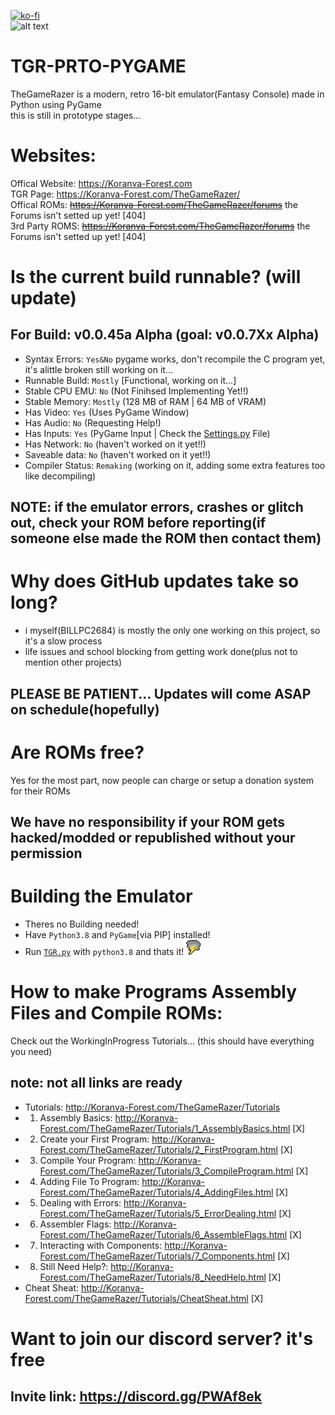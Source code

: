 [![ko-fi](https://www.ko-fi.com/img/githubbutton_sm.svg)](https://ko-fi.com/BILLPC2684)\
![alt text](http://koranva-forest.com/TheGameRazer/TGR-logo(8x).png)

# TGR-PRTO-PYGAME
TheGameRazer is a modern, retro 16-bit emulator(Fantasy Console) made in Python using PyGame\
this is still in prototype stages...

# Websites:
Offical Website: https://Koranva-Forest.com \
TGR Page: https://Koranva-Forest.com/TheGameRazer/ \
Offical ROMs: ~~https://Koranva-Forest.com/TheGameRazer/forums~~ the Forums isn't setted up yet! [404] \
3rd Party ROMS: ~~https://Koranva-Forest.com/TheGameRazer/forums~~ the Forums isn't setted up yet! [404]

# Is the current build runnable? (will update)
## For Build: v0.0.45a Alpha (goal: v0.0.7Xx Alpha)
 - Syntax Errors:   `Yes&No`   pygame works, don't recompile the C program yet, it's alittle broken still working on it...
 - Runnable Build:  `Mostly`   [Functional, working on it...]
 - Stable CPU EMU:  `No`       (Not Finihsed Implementing Yet!!)
 - Stable Memory:   `Mostly`   (128 MB of RAM | 64 MB of VRAM)
 - Has Video:       `Yes`      (Uses PyGame Window)
 - Has Audio:       `No`       (Requesting Help!)
 - Has Inputs:      `Yes`      (PyGame Input | Check the [Settings.py](./Settings.py) File)
 - Has Network:     `No`       (haven't worked on it yet!!)
 - Saveable data:   `No`       (haven't worked on it yet!!)
 - Compiler Status: `Remaking` (working on it, adding some extra features too like decompiling)
## NOTE: if the emulator errors, crashes or glitch out, check your ROM before reporting(if someone else made the ROM then contact them)

# Why does GitHub updates take so long?
 - i myself(BILLPC2684) is mostly the only one working on this project, so it's a slow process
 - life issues and school blocking from getting work done(plus not to mention other projects)
## PLEASE BE PATIENT... Updates will come ASAP on schedule(hopefully)

# Are ROMs free?
Yes for the most part, now people can charge or setup a donation system for their ROMs
## We have no responsibility if your ROM gets hacked/modded or republished without your permission

# Building the Emulator
 - Theres no Building needed!
 - Have `Python3.8` and `PyGame`[via PIP] installed!
 - Run [`TGR.py`](./TGR.py) with `python3.8` and thats it! ![alt text](./bin/TGR_logo.png)


# How to make Programs Assembly Files and Compile ROMs:
 Check out the WorkingInProgress Tutorials... (this should have everything you need)
 ## note: not all links are ready
  - Tutorials: http://Koranva-Forest.com/TheGameRazer/Tutorials
   - 1. Assembly Basics: http://Koranva-Forest.com/TheGameRazer/Tutorials/1_AssemblyBasics.html [X]
   - 2. Create your First Program: http://Koranva-Forest.com/TheGameRazer/Tutorials/2_FirstProgram.html [X]
   - 3. Compile Your Program: http://Koranva-Forest.com/TheGameRazer/Tutorials/3_CompileProgram.html [X]
   - 4. Adding File To Program: http://Koranva-Forest.com/TheGameRazer/Tutorials/4_AddingFiles.html [X]
   - 5. Dealing with Errors: http://Koranva-Forest.com/TheGameRazer/Tutorials/5_ErrorDealing.html [X]
   - 6. Assembler Flags: http://Koranva-Forest.com/TheGameRazer/Tutorials/6_AssembleFlags.html [X]
   - 7. Interacting with Components: http://Koranva-Forest.com/TheGameRazer/Tutorials/7_Components.html [X]
   - 8. Still Need Help?: http://Koranva-Forest.com/TheGameRazer/Tutorials/8_NeedHelp.html [X]
   - Cheat Sheat: http://Koranva-Forest.com/TheGameRazer/Tutorials/CheatSheat.html [X]

# Want to join our discord server? it's free
## Invite link: https://discord.gg/PWAf8ek
